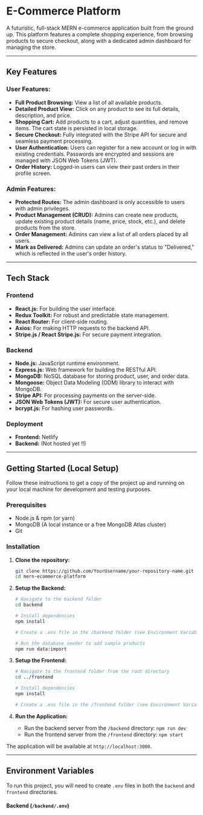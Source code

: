 # E-Commerce Platform

A futuristic, full-stack MERN e-commerce application built from the ground up. This platform features a complete shopping experience, from browsing products to secure checkout, along with a dedicated admin dashboard for managing the store.

---

## Key Features

### User Features:
- **Full Product Browsing:** View a list of all available products.
- **Detailed Product View:** Click on any product to see its full details, description, and price.
- **Shopping Cart:** Add products to a cart, adjust quantities, and remove items. The cart state is persisted in local storage.
- **Secure Checkout:** Fully integrated with the Stripe API for secure and seamless payment processing.
- **User Authentication:** Users can register for a new account or log in with existing credentials. Passwords are encrypted and sessions are managed with JSON Web Tokens (JWT).
- **Order History:** Logged-in users can view their past orders in their profile screen.

### Admin Features:
- **Protected Routes:** The admin dashboard is only accessible to users with admin privileges.
- **Product Management (CRUD):** Admins can create new products, update existing product details (name, price, stock, etc.), and delete products from the store.
- **Order Management:** Admins can view a list of all orders placed by all users.
- **Mark as Delivered:** Admins can update an order's status to "Delivered," which is reflected in the user's order history.

---

## Tech Stack

### Frontend
- **React.js:** For building the user interface.
- **Redux Toolkit:** For robust and predictable state management.
- **React Router:** For client-side routing.
- **Axios:** For making HTTP requests to the backend API.
- **Stripe.js / React Stripe.js:** For secure payment integration.

### Backend
- **Node.js:** JavaScript runtime environment.
- **Express.js:** Web framework for building the RESTful API.
- **MongoDB:** NoSQL database for storing product, user, and order data.
- **Mongoose:** Object Data Modeling (ODM) library to interact with MongoDB.
- **Stripe API:** For processing payments on the server-side.
- **JSON Web Tokens (JWT):** For secure user authentication.
- **bcrypt.js:** For hashing user passwords.

### Deployment
- **Frontend:** Netlify
- **Backend:** (Not hosted yet !!)

---

## Getting Started (Local Setup)

Follow these instructions to get a copy of the project up and running on your local machine for development and testing purposes.

### Prerequisites

- Node.js & npm (or yarn)
- MongoDB (A local instance or a free MongoDB Atlas cluster)
- Git

### Installation

1.  **Clone the repository:**
    ```bash
    git clone https://github.com/YourUsername/your-repository-name.git
    cd mern-ecommerce-platform
    ```

2.  **Setup the Backend:**
    ```bash
    # Navigate to the backend folder
    cd backend

    # Install dependencies
    npm install

    # Create a .env file in the /backend folder (see Environment Variables section below)

    # Run the database seeder to add sample products
    npm run data:import
    ```

3.  **Setup the Frontend:**
    ```bash
    # Navigate to the frontend folder from the root directory
    cd ../frontend

    # Install dependencies
    npm install

    # Create a .env file in the /frontend folder (see Environment Variables section below)
    ```

4.  **Run the Application:**
    - Run the backend server from the `/backend` directory: `npm run dev`
    - Run the frontend server from the `/frontend` directory: `npm start`

The application will be available at `http://localhost:3000`.

---

## Environment Variables

To run this project, you will need to create `.env` files in both the `backend` and `frontend` directories.

#### Backend (`/backend/.env`)
